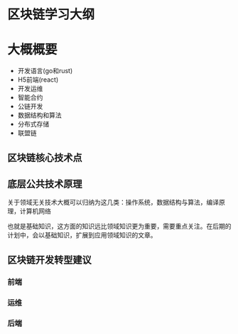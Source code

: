 # 区块链学习大纲


# 大概概要

- 开发语言(go和rust)
- H5前端(react)
- 开发运维
- 智能合约
- 公链开发
- 数据结构和算法
- 分布式存储
- 联盟链

## 区块链核心技术点


## 底层公共技术原理

关于领域无关技术大概可以归纳为这几类：操作系统，数据结构与算法，编译原理，计算机网络

也就是基础知识，这方面的知识远比领域知识更为重要，需要重点关注。在后期的计划中，会以基础知识，扩展到应用领域知识的文章。


## 区块链开发转型建议

### 前端

### 运维

### 后端